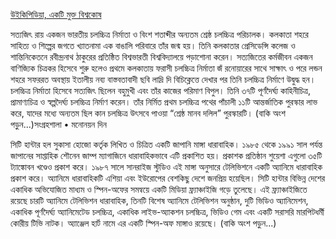 
[উইকিপিডিয়া, একটি মুক্ত বিশ্বকোষ](https://bn.wikipedia.org/wiki/%E0%A6%AA%E0%A7%8D%E0%A6%B0%E0%A6%A7%E0%A6%BE%E0%A6%A8_%E0%A6%AA%E0%A6%BE%E0%A6%A4%E0%A6%BE)


সত্যজিৎ রায় একজন ভারতীয় চলচ্চিত্র নির্মাতা ও বিংশ শতাব্দীর অন্যতম শ্রেষ্ঠ চলচ্চিত্র পরিচালক। কলকাতা শহরে সাহিত্য ও শিল্পের জগতে খ্যাতনামা এক বাঙালি পরিবারে তাঁর জন্ম হয়। তিনি কলকাতার প্রেসিডেন্সি কলেজ ও শান্তিনিকেতনে রবীন্দ্রনাথ ঠাকুরের প্রতিষ্ঠিত বিশ্বভারতী বিশ্ববিদ্যালয়ে পড়াশোনা করেন। সত্যজিতের কর্মজীবন একজন বাণিজ্যিক চিত্রকর হিসেবে শুরু হলেও প্রথমে কলকাতায় ফরাসী চলচ্চিত্র নির্মাতা জঁ রনোয়ারের সাথে সাক্ষাৎ ও পরে লন্ডন শহরে সফররত অবস্থায় ইতালীয় নব্য বাস্তবতাবাদী ছবি লাদ্রি দি বিচিক্লেত্তে দেখার পর তিনি চলচ্চিত্র নির্মাণে উদ্বুদ্ধ হন। চলচ্চিত্র নির্মাতা হিসেবে সত্যজিৎ ছিলেন বহুমুখী এবং তাঁর কাজের পরিমাণ বিপুল। তিনি ৩৭টি পূর্ণদৈর্ঘ্য কাহিনীচিত্র, প্রামাণ্যচিত্র ও স্বল্পদৈর্ঘ্য চলচ্চিত্র নির্মাণ করেন। তাঁর নির্মিত প্রথম চলচ্চিত্র পথের পাঁচালী ১১টি আন্তর্জাতিক পুরস্কার লাভ করে, যাদের মধ্যে অন্যতম ছিল কান চলচ্চিত্র উৎসবে পাওয়া “শ্রেষ্ঠ মানব দলিল” পুরস্কারটি। (বাকি অংশ পড়ুন...)সংগ্রহশালা • মনোনয়ন দিন

সিটি হান্টার হল সুকাসা হোজো কর্তৃক লিখিত ও চিত্রিত একটি জাপানি মাঙ্গা ধারাবাহিক। ১৯৮৫ থেকে ১৯৯১ সাল পর্যন্ত জাপানের সাপ্তাহিক শৌনেন জাম্প ম্যাগাজিনে ধারাবাহিকভাবে এটি প্রকাশিত হয়। প্রকাশক প্রতিষ্ঠান শুয়েশা এগুলো ৩৫টি ট্যাঙ্কোবন খণ্ডেও প্রকাশ করে। ১৯৮৭ সালে সানরাইজ স্টুডিও এই মাঙ্গা অনুসারে টেলিভিশনে একটি অ্যানিমে ধারাবাহিক প্রকাশ করে। অ্যানিমে ধারাবাহিকটি এশিয়া এবং ইউরোপের বেশকিছু দেশে জনপ্রিয় হয়েছিল। সিটি হান্টার বিভিন্ন দেশের একাধিক অভিযোজিত মাধ্যম ও স্পিন-অফের সমন্বয়ে একটি মিডিয়া ফ্র্যাঞ্চাইজি গড়ে তুলেছে। এই ফ্র্যাঞ্চাইজিতে রয়েছে চারটি অ্যানিমে টেলিভিশন ধারাবাহিক, তিনটি বিশেষ অ্যানিমে টেলিভিশন অনুষ্ঠান, দুটি ভিডিও অ্যানিমেশন, একাধিক পূর্ণদৈর্ঘ্য অ্যানিমেটেড চলচ্চিত্র, একাধিক লাইভ-অ্যাকশন চলচ্চিত্র, ভিডিও গেম এবং একটি সরাসরি মারপিটধর্মী কোরীয় টিভি নাটক। অ্যাঞ্জেল হার্ট নামে এর একটি স্পিন-অফ মাঙ্গাও রয়েছে। (বাকি অংশ পড়ুন...)


<!--
cspell:words অ্যানিমে মারপিটধর্মী ফ্র্যাঞ্চাইজিতে শৌনেন ট্যাঙ্কোবন খণ্ডেও সুকাসা হোজো বাস্তবতাবাদী লাদ্রি বিচিক্লেত্তে শুয়েশা রনোয়ারের
-->
